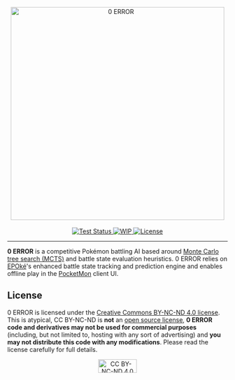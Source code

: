 <p align="center">
  <img alt="0 ERROR" width="488" height="488" src="https://pkmn.cc/0-ERROR.png" style="image-rendering: pixelated" />
  <br />
  <br />
  <a href="https://github.com/pkmn/0-ERROR/actions/workflows/test.yml">
    <img alt="Test Status" src="https://github.com/pkmn/0-ERROR/workflows/Tests/badge.svg" />
  </a>
  <a href="#status">
    <img alt="WIP" src="https://img.shields.io/badge/status-WIP-red.svg" />
  </a>
  <a href="https://creativecommons.org/licenses/by-nc-nd/4.0/legalcode">
    <img alt="License" src="https://img.shields.io/badge/License-CC%20BY--NC--ND-red.svg" />
  </a>
</p>
<hr />

**0 ERROR** is a competitive Pokémon battling AI based around [Monte Carlo tree search
(MCTS)](https://en.wikipedia.org/wiki/Monte_Carlo_tree_search) and battle state evaluation
heuristics. 0 ERROR relies on [EPOké](https://github.com/pkmn/EPOke)'s enhanced battle state
tracking and prediction engine and enables offline play in the
[PocketMon](https://github.com/pkmn/PocketMon) client UI.

## License

0 ERROR is licensed under the [Creative Commons BY-NC-ND 4.0
license](https://creativecommons.org/licenses/by-nc-nd/4.0/legalcode). This is atypical, CC BY-NC-ND
is **not** an [open source license](https://opensource.org/licenses), **0 ERROR code and
derivatives may not be used for commercial purposes** (including, but not limited to, hosting with
any sort of advertising) and **you may not distribute this code with any modifications**. Please
read the license carefully for full details.

<p align="center">
  <a href="https://creativecommons.org/licenses/by-nc-nd/4.0/legalcode">
    <img alt="CC BY-NC-ND 4.0" width="88" height="31" src="https://licensebuttons.net/l/by-nc-nd/4.0/88x31.png" />
  </a>
</p>
